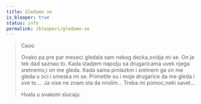 ```yaml
---
title: Gledamo se
is_blooper: true
status: info
permalink: /blooperi/gledamo-se
---
```


> Caoo
>
> Ovako pa pre par meseci gledala sam nekog decka,svidja mi se. On je tek dad saznao to. Kada izadjem napolju sa drugaricama uvek njega sretnemo,i on me gleda. Kada sama prolazkm i sretnem ga on me gleda u oci i smeska mi se. Primetile su i moje drugarice da me gleda i sve to.... Ja vise ne znam sta da mislim... Treba mi pomoc,neki savet...
>
> Hvala u svakom slucaju.
